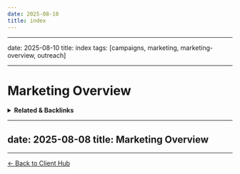 ```yaml
---
date: 2025-08-10
title: index
---
```

---
date: 2025-08-10
title: index
tags: [campaigns, marketing, marketing-overview, outreach]

---
# Marketing Overview

<!-- RELATED:START -->

<details>
<summary><strong>Related & Backlinks</strong></summary>

- [[.]]

</details>

<!-- RELATED:END -->


---
date: 2025-08-08
title: Marketing Overview
---

---
[← Back to Client Hub](https://www.builtbyrays.com/Client-Vault/portal)
